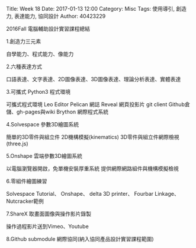 Title: Week 18
Date: 2017-01-13 12:00
Category: Misc
Tags: 使用導引, 創造力, 表達能力, 協同設計
Author: 40423229

<p>2016Fall 電腦輔助設計實習課程總結<p>

<p>1.創造力三元素<p>

自學能力、程式能力、像能力 

<p>2.六種表達方式<p>

口語表達、文字表達、2D圖像表達、3D圖像表達、理論分析表達、實體表達

<p>3.可攜式 Python3 程式環境<p>

可攜式程式環境
Leo Editor
Pelican 網誌
Reveal 網頁投影片
git client
Github倉儲、gh-pages與wiki
Brython 網際程式系統


<p>4.Solvespace 參數3D繪圖系統<p>

簡單的3D零件與組立件
2D機構模擬(kinematics)
3D零件與組立件網際檢視(three.js)

<p>5.Onshape 雲端參數3D繪圖系統<p>

以電腦瀏覽器開啟，免單機安裝厚重系統
提供網際網路組件與機構模擬檢視

<p>6.零組件繪圖練習<p>

Solvespace Tutorial、 Onshape、 delta 3D printer、 Fourbar Linkage、 Nutcracker範例

<p>7.ShareX 取畫面圖像與操作影片錄製<p>

操作過程影片送到Vimeo、Youtube

<p>8.Github submodule 網際協同(納入協同產品設計實習課程範圍)<p>